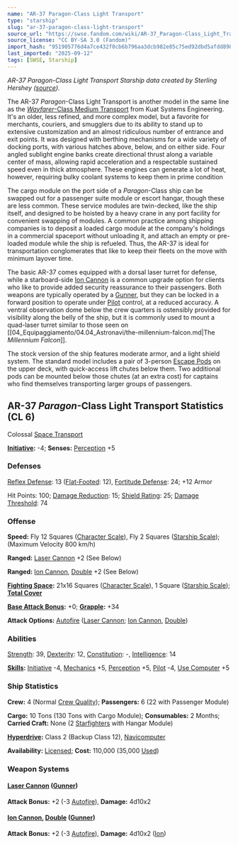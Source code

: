 ```yaml
---
name: "AR-37 Paragon-Class Light Transport"
type: "starship"
slug: "ar-37-paragon-class-light-transport"
source_url: "https://swse.fandom.com/wiki/AR-37_Paragon-Class_Light_Transport"
source_license: "CC BY-SA 3.0 (Fandom)"
import_hash: "951905776d4a7ce432f0cb6b796aa3dcb982e85c75ed92dbd5afdd8981e52920"
last_imported: "2025-09-12"
tags: [SWSE, Starship]
---
```

*AR-37 *Paragon*-Class Light Transport Starship data created by Sterling Hershey ([source](https://www.sterlinghershey.com/blog/2012/5/2/star-wars-wednesday-ar-37-paragon-light-transport.html)).*

The AR-37 *Paragon*-Class Light Transport is another model in the same line as the [*Wayfarer*-Class Medium Transport](https://swse.fandom.com/wiki/Wayfarer-Class_Medium_Transport) from Kuat Systems Engineering. It's an older, less refined, and more complex model, but a favorite for merchants, couriers, and smugglers due to its ability to stand up to extensive customization and an almost ridiculous number of entrance and exit points. It was designed with berthing mechanisms for a wide variety of docking ports, with various hatches above, below, and on either side. Four angled sublight engine banks create directional thrust along a variable center of mass, allowing rapid acceleration and a respectable sustained speed even in thick atmosphere. These engines can generate a lot of heat, however, requiring bulky coolant systems to keep them in prime condition

The cargo module on the port side of a *Paragon*-Class ship can be swapped out for a passenger suite module or escort hangar, though these are less common. These service modules are twin-decked, like the ship itself, and designed to be hoisted by a heavy crane in any port facility for convenient swapping of modules. A common practice among shipping companies is to deposit a loaded cargo module at the company's holdings in a commercial spaceport without unloading it, and attach an empty or pre-loaded module while the ship is refueled. Thus, the AR-37 is ideal for transportation conglomerates that like to keep their fleets on the move with minimum layover time.

The basic AR-37 comes equipped with a dorsal laser turret for defense, while a starboard-side [Ion Cannon](https://swse.fandom.com/wiki/Ion_Cannon) is a common upgrade option for clients who like to provide added security reassurance to their passengers. Both weapons are typically operated by a [Gunner](https://swse.fandom.com/wiki/Gunner), but they can be locked in a forward position to operate under [Pilot](https://swse.fandom.com/wiki/Pilot_(Vehicle_Combat)) control, at a reduced accuracy. A ventral observation dome below the crew quarters is ostensibly provided for visibility along the belly of the ship, but it is commonly used to mount a quad-laser turret similar to those seen on [[04_Equipaggiamento/04.04_Astronavi/the-millennium-falcon.md|The *Millennium Falcon*]].

The stock version of the ship features moderate armor, and a light shield system. The standard model includes a pair of 3-person [Escape Pods](https://swse.fandom.com/wiki/Escape_Pods) on the upper deck, with quick-access lift chutes below them. Two additional pods can be mounted below those chutes (at an extra cost) for captains who find themselves transporting larger groups of passengers.

## AR-37 *Paragon*-Class Light Transport Statistics (CL 6)
Colossal [Space Transport](https://swse.fandom.com/wiki/Space_Transport)

**[Initiative](https://swse.fandom.com/wiki/Initiative):** -4; **Senses:** [Perception](https://swse.fandom.com/wiki/Perception) +5
### Defenses
[Reflex Defense](https://swse.fandom.com/wiki/Reflex_Defense_(Vehicles)): 13 ([Flat-Footed](https://swse.fandom.com/wiki/Flat-Footed): 12), [Fortitude Defense](https://swse.fandom.com/wiki/Fortitude_Defense_(Vehicles)): 24; +12 Armor

Hit Points: 100; [Damage Reduction](https://swse.fandom.com/wiki/Damage_Reduction): 15; [Shield Rating](https://swse.fandom.com/wiki/Shield_Rating): 25; [Damage Threshold](https://swse.fandom.com/wiki/Damage_Threshold_(Vehicles)): 74
### Offense
**Speed:** Fly 12 Squares ([Character Scale](https://swse.fandom.com/wiki/Character_Scale)), Fly 2 Squares ([Starship Scale](https://swse.fandom.com/wiki/Starship_Scale)); (Maximum Velocity 800 km/h)

**Ranged:** [Laser Cannon](https://swse.fandom.com/wiki/Laser_Cannon) +2 (See Below)

**Ranged:** [Ion Cannon](https://swse.fandom.com/wiki/Ion_Cannon), [Double](https://swse.fandom.com/wiki/Double) +2 (See Below)

**[Fighting Space](https://swse.fandom.com/wiki/Fighting_Space):** 21x16 Squares ([Character Scale](https://swse.fandom.com/wiki/Character_Scale)), 1 Square ([Starship Scale](https://swse.fandom.com/wiki/Starship_Scale)); **[Total Cover](https://swse.fandom.com/wiki/Total_Cover)**

**[Base Attack Bonus](https://swse.fandom.com/wiki/Base_Attack_Bonus):** +0; **[Grapple](https://swse.fandom.com/wiki/Grapple):** +34

**Attack Options:** [Autofire](https://swse.fandom.com/wiki/Autofire_(Vehicle_Combat)) ([Laser Cannon](https://swse.fandom.com/wiki/Laser_Cannon); [Ion Cannon](https://swse.fandom.com/wiki/Ion_Cannon), [Double](https://swse.fandom.com/wiki/Double))
### Abilities
[Strength](https://swse.fandom.com/wiki/Strength): 39, [Dexterity](https://swse.fandom.com/wiki/Dexterity): 12, [Constitution](https://swse.fandom.com/wiki/Constitution): -, [Intelligence](https://swse.fandom.com/wiki/Intelligence): 14

**[Skills](https://swse.fandom.com/wiki/Skills):** [Initiative](https://swse.fandom.com/wiki/Initiative) -4, [Mechanics](https://swse.fandom.com/wiki/Mechanics) +5, [Perception](https://swse.fandom.com/wiki/Perception) +5, [Pilot](https://swse.fandom.com/wiki/Pilot) -4, [Use Computer](https://swse.fandom.com/wiki/Use_Computer) +5
### Ship Statistics
**Crew:** 4 (Normal [Crew Quality](https://swse.fandom.com/wiki/Crew_Quality)); **Passengers:** 6 (22 with Passenger Module)

**Cargo:** 10 Tons (130 Tons with Cargo Module); **Consumables:** 2 Months; **Carried Craft:** None (2 [Starfighters](https://swse.fandom.com/wiki/Starfighters) with Hangar Module)

**[Hyperdrive](https://swse.fandom.com/wiki/Hyperdrive):** Class 2 (Backup Class 12), [Navicomputer](https://swse.fandom.com/wiki/Navicomputer)

**Availability:** [Licensed](https://swse.fandom.com/wiki/Licensed); **Cost:** 110,000 (35,000 [Used](https://swse.fandom.com/wiki/Used))
### Weapon Systems
#### **[Laser Cannon](https://swse.fandom.com/wiki/Laser_Cannon) ([Gunner](https://swse.fandom.com/wiki/Gunner))**
**Attack Bonus:** +2 (-3 [Autofire](https://swse.fandom.com/wiki/Autofire_(Vehicle_Combat))), **Damage:** 4d10x2
#### **[Ion Cannon](https://swse.fandom.com/wiki/Ion_Cannon), [Double](https://swse.fandom.com/wiki/Double) ([Gunner](https://swse.fandom.com/wiki/Gunner))**
**Attack Bonus:** +2 (-3 [Autofire](https://swse.fandom.com/wiki/Autofire_(Vehicle_Combat))), **Damage:** 4d10x2 ([Ion](https://swse.fandom.com/wiki/Ion))